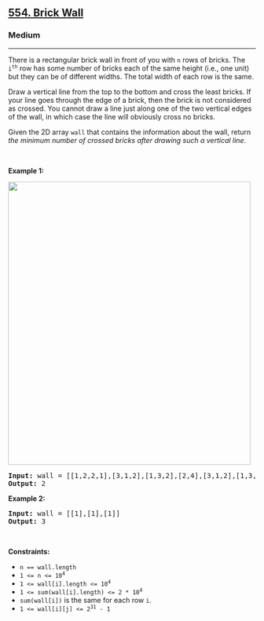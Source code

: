<h2><a href="https://leetcode.com/problems/brick-wall/">554. Brick Wall</a></h2><h3>Medium</h3><hr><div style="user-select: auto;"><p style="user-select: auto;">There is a rectangular brick wall in front of you with <code style="user-select: auto;">n</code> rows of bricks. The <code style="user-select: auto;">i<sup style="user-select: auto;">th</sup></code> row has some number of bricks each of the same height (i.e., one unit) but they can be of different widths. The total width of each row is the same.</p>

<p style="user-select: auto;">Draw a vertical line from the top to the bottom and cross the least bricks. If your line goes through the edge of a brick, then the brick is not considered as crossed. You cannot draw a line just along one of the two vertical edges of the wall, in which case the line will obviously cross no bricks.</p>

<p style="user-select: auto;">Given the 2D array <code style="user-select: auto;">wall</code> that contains the information about the wall, return <em style="user-select: auto;">the minimum number of crossed bricks after drawing such a vertical line</em>.</p>

<p style="user-select: auto;">&nbsp;</p>
<p style="user-select: auto;"><strong class="example" style="user-select: auto;">Example 1:</strong></p>
<img alt="" src="https://assets.leetcode.com/uploads/2021/04/24/cutwall-grid.jpg" style="width: 493px; height: 577px; user-select: auto;">
<pre style="user-select: auto;"><strong style="user-select: auto;">Input:</strong> wall = [[1,2,2,1],[3,1,2],[1,3,2],[2,4],[3,1,2],[1,3,1,1]]
<strong style="user-select: auto;">Output:</strong> 2
</pre>

<p style="user-select: auto;"><strong class="example" style="user-select: auto;">Example 2:</strong></p>

<pre style="user-select: auto;"><strong style="user-select: auto;">Input:</strong> wall = [[1],[1],[1]]
<strong style="user-select: auto;">Output:</strong> 3
</pre>

<p style="user-select: auto;">&nbsp;</p>
<p style="user-select: auto;"><strong style="user-select: auto;">Constraints:</strong></p>

<ul style="user-select: auto;">
	<li style="user-select: auto;"><code style="user-select: auto;">n == wall.length</code></li>
	<li style="user-select: auto;"><code style="user-select: auto;">1 &lt;= n &lt;= 10<sup style="user-select: auto;">4</sup></code></li>
	<li style="user-select: auto;"><code style="user-select: auto;">1 &lt;= wall[i].length &lt;= 10<sup style="user-select: auto;">4</sup></code></li>
	<li style="user-select: auto;"><code style="user-select: auto;">1 &lt;= sum(wall[i].length) &lt;= 2 * 10<sup style="user-select: auto;">4</sup></code></li>
	<li style="user-select: auto;"><code style="user-select: auto;">sum(wall[i])</code> is the same for each row <code style="user-select: auto;">i</code>.</li>
	<li style="user-select: auto;"><code style="user-select: auto;">1 &lt;= wall[i][j] &lt;= 2<sup style="user-select: auto;">31</sup> - 1</code></li>
</ul>
</div>